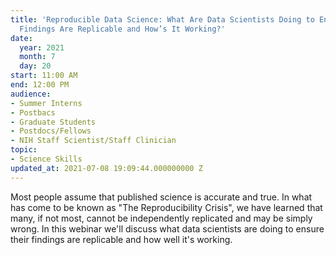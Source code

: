 ```yaml
---
title: 'Reproducible Data Science: What Are Data Scientists Doing to Ensure Their
  Findings Are Replicable and How’s It Working?'
date:
  year: 2021
  month: 7
  day: 20
start: 11:00 AM
end: 12:00 PM
audience:
- Summer Interns
- Postbacs
- Graduate Students
- Postdocs/Fellows
- NIH Staff Scientist/Staff Clinician
topic:
- Science Skills
updated_at: 2021-07-08 19:09:44.000000000 Z
---
```

<div>
Most people assume that published science is accurate and true. In what
has come to be known as "The Reproducibility Crisis", we have learned
that many, if not most, cannot be independently replicated and may be
simply wrong. In this webinar we'll discuss what data scientists are
doing to ensure their findings are replicable and how well it's working.
</div>
